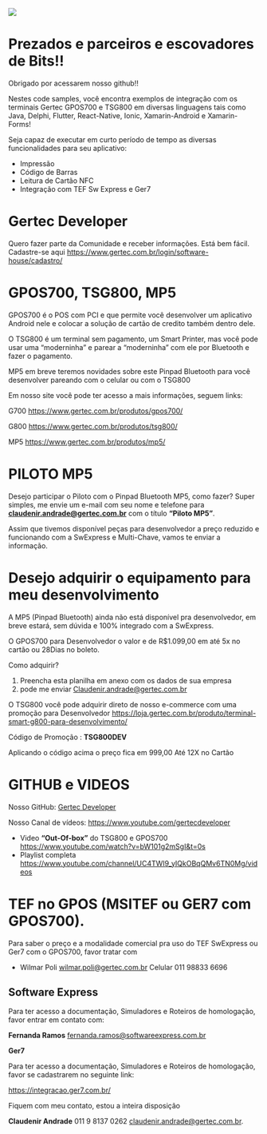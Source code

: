 [![](https://pbs.twimg.com/media/EKzBdw7WwAQrq8J.png)](https://www.gertec.com.br/)

# Prezados e parceiros e escovadores de Bits!! 

Obrigado por acessarem nosso github!!

Nestes code samples, você encontra exemplos de integração com os terminais Gertec GPOS700 e TSG800 em diversas linguagens tais como Java, Delphi, Flutter, React-Native, Ionic, Xamarin-Android e Xamarin-Forms!

Seja capaz de executar em curto período de tempo as diversas funcionalidades para seu aplicativo:

  - Impressão 
  - Código de Barras
  - Leitura de Cartão NFC
  - Integração com TEF Sw Express e Ger7

# Gertec Developer
Quero fazer parte da Comunidade e receber informações. 
Está bem fácil. 
Cadastre-se aqui https://www.gertec.com.br/login/software-house/cadastro/

# GPOS700, TSG800, MP5
GPOS700 é o POS com PCI e que permite você desenvolver um aplicativo Android nele e colocar a solução de cartão de credito também dentro dele. 

O TSG800 é um terminal sem pagamento, um Smart Printer, mas você pode usar uma “moderninha” e parear a “moderninha” com ele por Bluetooth e fazer o pagamento.

MP5 em breve teremos novidades sobre este Pinpad Bluetooth para você desenvolver pareando com o celular ou com o TSG800

Em nosso site você pode ter acesso a mais informações, seguem links:

G700 https://www.gertec.com.br/produtos/gpos700/

G800 https://www.gertec.com.br/produtos/tsg800/

MP5 https://www.gertec.com.br/produtos/mp5/

# PILOTO MP5
Desejo participar o Piloto com o Pinpad Bluetooth MP5, como fazer? Super simples, me envie um e-mail com seu nome e telefone para **claudenir.andrade@gertec.com.br** com o título **“Piloto MP5”**.

Assim que tivemos disponível peças para desenvolvedor a preço reduzido e funcionando com a SwExpress e Multi-Chave, vamos te enviar a informação. 
 
# Desejo adquirir o equipamento para meu desenvolvimento
A MP5 (Pinpad Bluetooth) ainda não está disponível pra desenvolvedor, em breve estará, sem dúvida e 100% integrado com a SwExpress.

O GPOS700 para Desenvolvedor o valor e de R$1.099,00 em até 5x no cartão ou 28Dias no boleto.
 
Como adquirir? 
  1. Preencha esta planilha em anexo com os dados de sua empresa 
  2. pode me enviar Claudenir.andrade@gertec.com.br

O TSG800 você pode adquirir direto de nosso e-commerce com uma promoção para Desenvolvedor
https://loja.gertec.com.br/produto/terminal-smart-g800-para-desenvolvimento/

Código de Promoção : **TSG800DEV**

Aplicando o código acima o preço fica em 999,00 Até 12X no Cartão  

# GITHUB e VIDEOS
Nosso GitHub: [Gertec Developer](https://github.com/gertecdeveloper)

Nosso Canal de vídeos: https://www.youtube.com/gertecdeveloper
  - Video **“Out-Of-box”** do TSG800 e GPOS700 https://www.youtube.com/watch?v=bW101g2mSgI&t=0s
  - Playlist completa https://www.youtube.com/channel/UC4TWI9_yIQkOBqQMv6TN0Mg/videos

# TEF no GPOS (MSITEF ou GER7 com GPOS700). 
Para saber o preço e a modalidade comercial pra uso do TEF SwExpress ou Ger7  com o GPOS700, favor tratar com

  - Wilmar Poli wilmar.poli@gertec.com.br  Celular 011 98833 6696


## Software Express
Para ter acesso a documentação, Simuladores e Roteiros de homologação, favor entrar em contato com:

**Fernanda Ramos**
fernanda.ramos@softwareexpress.com.br

**Ger7**

Para ter acesso a documentação, Simuladores e Roteiros de homologação, favor se cadastrarem no seguinte link:

https://integracao.ger7.com.br/

Fiquem com meu contato, estou a inteira disposição

**Claudenir Andrade**
011 9 8137 0262 
claudenir.andrade@gertec.com.br.